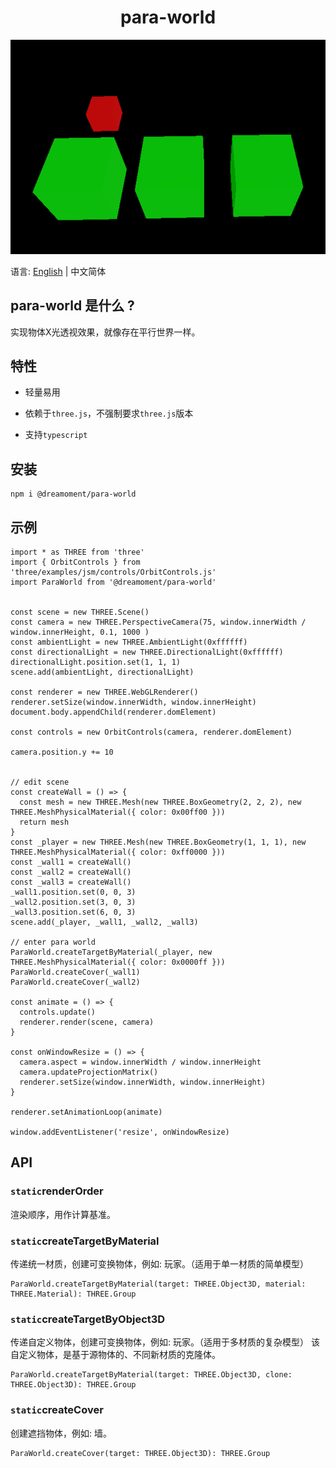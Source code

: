 <h1 align="center">para-world</h1>

![](/docs/preview.gif)

语言: [English](README.md) | 中文简体

## para-world 是什么 ?

实现物体X光透视效果，就像存在平行世界一样。

## 特性

- 轻量易用

- 依赖于`three.js`，不强制要求`three.js`版本

- 支持`typescript`

## 安装

```agsl
npm i @dreamoment/para-world
```

## 示例

```
import * as THREE from 'three'
import { OrbitControls } from 'three/examples/jsm/controls/OrbitControls.js'
import ParaWorld from '@dreamoment/para-world'


const scene = new THREE.Scene()
const camera = new THREE.PerspectiveCamera(75, window.innerWidth / window.innerHeight, 0.1, 1000 )
const ambientLight = new THREE.AmbientLight(0xffffff)
const directionalLight = new THREE.DirectionalLight(0xffffff)
directionalLight.position.set(1, 1, 1)
scene.add(ambientLight, directionalLight)

const renderer = new THREE.WebGLRenderer()
renderer.setSize(window.innerWidth, window.innerHeight)
document.body.appendChild(renderer.domElement)

const controls = new OrbitControls(camera, renderer.domElement)

camera.position.y += 10


// edit scene
const createWall = () => {
  const mesh = new THREE.Mesh(new THREE.BoxGeometry(2, 2, 2), new THREE.MeshPhysicalMaterial({ color: 0x00ff00 }))
  return mesh
}
const _player = new THREE.Mesh(new THREE.BoxGeometry(1, 1, 1), new THREE.MeshPhysicalMaterial({ color: 0xff0000 }))
const _wall1 = createWall()
const _wall2 = createWall()
const _wall3 = createWall()
_wall1.position.set(0, 0, 3)
_wall2.position.set(3, 0, 3)
_wall3.position.set(6, 0, 3)
scene.add(_player, _wall1, _wall2, _wall3)

// enter para world
ParaWorld.createTargetByMaterial(_player, new THREE.MeshPhysicalMaterial({ color: 0x0000ff }))
ParaWorld.createCover(_wall1)
ParaWorld.createCover(_wall2)

const animate = () => {
  controls.update()
  renderer.render(scene, camera)
}

const onWindowResize = () => {
  camera.aspect = window.innerWidth / window.innerHeight
  camera.updateProjectionMatrix()
  renderer.setSize(window.innerWidth, window.innerHeight)
}

renderer.setAnimationLoop(animate)

window.addEventListener('resize', onWindowResize)
```

## API

### `static`renderOrder

渲染顺序，用作计算基准。

### `static`createTargetByMaterial

传递统一材质，创建可变换物体，例如: 玩家。（适用于单一材质的简单模型）

```
ParaWorld.createTargetByMaterial(target: THREE.Object3D, material: THREE.Material): THREE.Group
```

### `static`createTargetByObject3D

传递自定义物体，创建可变换物体，例如: 玩家。（适用于多材质的复杂模型）
该自定义物体，是基于源物体的、不同新材质的克隆体。

```
ParaWorld.createTargetByMaterial(target: THREE.Object3D, clone: THREE.Object3D): THREE.Group
```

### `static`createCover

创建遮挡物体，例如: 墙。

```
ParaWorld.createCover(target: THREE.Object3D): THREE.Group
```